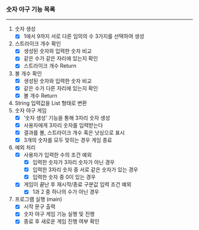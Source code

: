 ### 숫자 야구 기능 목록

---

1. 숫자 생성
   - [x]  1에서 9까지 서로 다른 임의의 수 3가지를 선택하여 생성
2. 스트라이크 개수 확인
   - [x]  생성된 숫자와 입력한 숫자 비교
   - [x]  같은 수가 같은 자리에 있는지 확인
   - [x]  스트라이크 개수 Return
3. 볼 개수 확인
   - [x]  생성된 숫자와 입력한 숫자 비교
   - [x]  같은 수가 다른 자리에 있는지 확인
   - [x]  볼 개수 Return
4. String 입력값을 List 형태로 변환
5. 숫자 야구 게임
   - [x]  ‘숫자 생성’ 기능을 통해 3자리 숫자 생성
   - [x]  사용자에게 3자리 숫자를 입력받는다
   - [x]  결과를 볼, 스트라이크 개수 혹은 낫싱으로 표시
   - [x]  3개의 숫자를 모두 맞히는 경우 게임 종료
6. 예외 처리
   - [x]  사용자가 입력한 수의 조건 예외
      - [x]  입력한 숫자가 3자리 숫자가 아닌 경우
      - [x]  입력한 3자리 숫자 중 서로 같은 숫자가 있는 경우
      - [x]  입력한 숫자 중 0이 있는 경우
   - [x]  게임이 끝난 후 재시작/종료 구분값 입력 조건 예외
      - [x]  1과 2 중 하나의 수가 아닌 경우
7. 프로그램 실행 (main)
   - [x]  시작 문구 출력
   - [x]  숫자 야구 게임 기능 실행 및 진행
   - [x]  종료 후 새로운 게임 진행 여부 확인